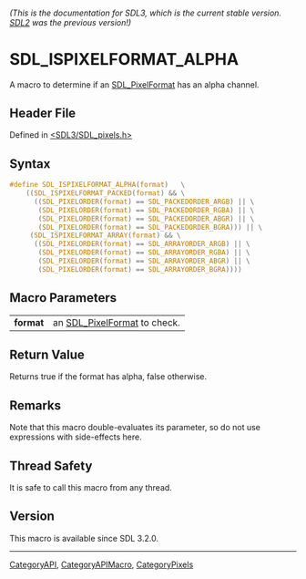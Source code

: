 ###### (This is the documentation for SDL3, which is the current stable version. [SDL2](https://wiki.libsdl.org/SDL2/) was the previous version!)
# SDL_ISPIXELFORMAT_ALPHA

A macro to determine if an [SDL_PixelFormat](SDL_PixelFormat) has an alpha channel.

## Header File

Defined in [<SDL3/SDL_pixels.h>](https://github.com/libsdl-org/SDL/blob/main/include/SDL3/SDL_pixels.h)

## Syntax

```c
#define SDL_ISPIXELFORMAT_ALPHA(format)   \
    ((SDL_ISPIXELFORMAT_PACKED(format) && \
      ((SDL_PIXELORDER(format) == SDL_PACKEDORDER_ARGB) || \
       (SDL_PIXELORDER(format) == SDL_PACKEDORDER_RGBA) || \
       (SDL_PIXELORDER(format) == SDL_PACKEDORDER_ABGR) || \
       (SDL_PIXELORDER(format) == SDL_PACKEDORDER_BGRA))) || \
     (SDL_ISPIXELFORMAT_ARRAY(format) && \
      ((SDL_PIXELORDER(format) == SDL_ARRAYORDER_ARGB) || \
       (SDL_PIXELORDER(format) == SDL_ARRAYORDER_RGBA) || \
       (SDL_PIXELORDER(format) == SDL_ARRAYORDER_ABGR) || \
       (SDL_PIXELORDER(format) == SDL_ARRAYORDER_BGRA))))
```

## Macro Parameters

|            |                                                 |
| ---------- | ----------------------------------------------- |
| **format** | an [SDL_PixelFormat](SDL_PixelFormat) to check. |

## Return Value

Returns true if the format has alpha, false otherwise.

## Remarks

Note that this macro double-evaluates its parameter, so do not use
expressions with side-effects here.

## Thread Safety

It is safe to call this macro from any thread.

## Version

This macro is available since SDL 3.2.0.

----
[CategoryAPI](CategoryAPI), [CategoryAPIMacro](CategoryAPIMacro), [CategoryPixels](CategoryPixels)

